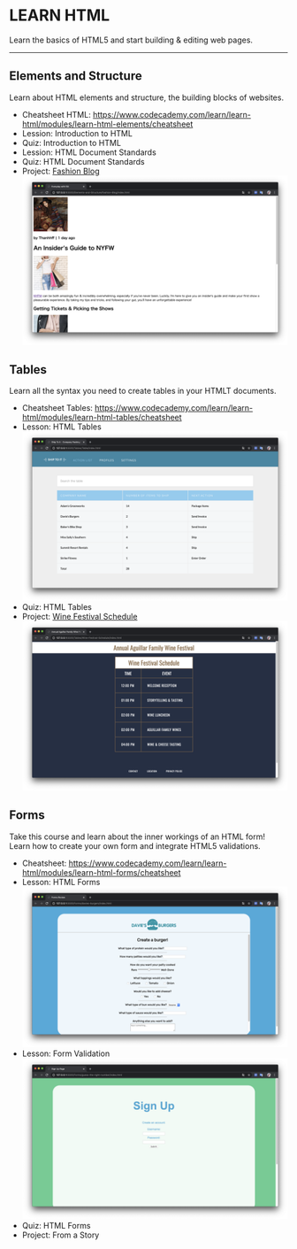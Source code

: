 # LEARN HTML
Learn the basics of HTML5 and start building & editing web pages.

---

## Elements and Structure
Learn about HTML elements and structure, the building blocks of websites.

- Cheatsheet HTML: https://www.codecademy.com/learn/learn-html/modules/learn-html-elements/cheatsheet
- Lession: Introduction to HTML
- Quiz: Introduction to HTML
- Lession: HTML Document Standards
- Quiz: HTML Document Standards
- Project: [Fashion Blog](https://github.com/thanhhff/Learn-HTML/tree/master/Elements-and-Structure/Fashion-Blog)
![](./Images/fashion-blog.png)

## Tables
Learn all the syntax you need to create tables in your HTMLT documents.

- Cheatsheet Tables: https://www.codecademy.com/learn/learn-html/modules/learn-html-tables/cheatsheet
- Lesson: HTML Tables
![](./Images/ship-to-it.png)
- Quiz: HTML Tables
- Project: [Wine Festival Schedule](https://github.com/thanhhff/Learn-HTML/tree/master/Tables/Wine-Festival-Schedule)
![](./Images/wine-festival.png)

## Forms 
Take this course and learn about the inner workings of an HTML form! Learn how to create your own form and integrate HTML5 validations.

- Cheatsheet: https://www.codecademy.com/learn/learn-html/modules/learn-html-forms/cheatsheet
- Lesson: HTML Forms
![](./Images/davies-burgers.png)
- Lesson: Form Validation
![](Images/guess-the-right-number.png)
- Quiz: HTML Forms
- Project: From a Story
